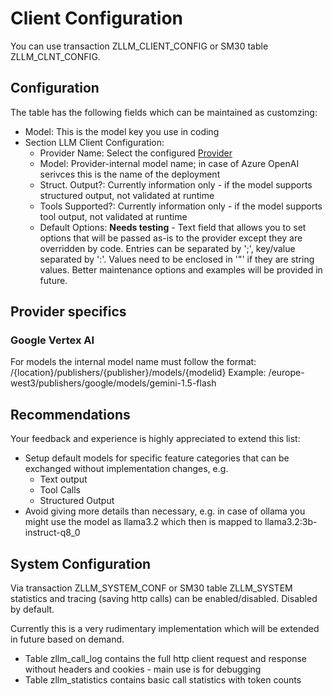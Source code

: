 # Client Configuration

You can use transaction ZLLM_CLIENT_CONFIG or SM30 table ZLLM_CLNT_CONFIG.

## Configuration

The table has the following fields which can be maintained as customzing:

- Model: This is the model key you use in coding
- Section LLM Client Configuration:
  - Provider Name: Select the configured [Provider](Provider.md)
  - Model: Provider-internal model name; in case of Azure OpenAI serivces this is the name of the deployment
  - Struct. Output?: Currently information only - if the model supports structured output, not validated at runtime
  - Tools Supported?: Currently information only - if the model supports tool output, not validated at runtime
  - Default Options: **Needs testing** - Text field that allows you to set options that will be passed as-is to the provider except they are overridden by code. Entries can be separated by ';', key/value separated by ':'. Values need to be enclosed in '"' if they are string values. Better maintenance options and examples will be provided in future.

## Provider specifics

### Google Vertex AI

For models the internal model name must follow the format: /{location}/publishers/{publisher}/models/{modelid}
Example: /europe-west3/publishers/google/models/gemini-1.5-flash

## Recommendations

Your feedback and experience is highly appreciated to extend this list:

- Setup default models for specific feature categories that can be exchanged without implementation changes, e.g.
  - Text output
  - Tool Calls
  - Structured Output
- Avoid giving more details than necessary, e.g. in case of ollama you might use the model as llama3.2 which then is mapped to llama3.2:3b-instruct-q8_0

## System Configuration

Via transaction ZLLM_SYSTEM_CONF or SM30 table ZLLM_SYSTEM statistics and tracing (saving http calls) can be enabled/disabled. Disabled by default.

Currently this is a very rudimentary implementation which will be extended in future based on demand.

- Table zllm_call_log contains the full http client request and response without headers and cookies - main use is for debugging
- Table zllm_statistics contains basic call statistics with token counts
